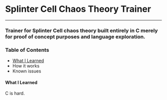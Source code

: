# Splinter Cell Chaos Theory Trainer
---
### Trainer for Splinter Cell chaos theory built entirely in C merely for proof of concept purposes and language exploration.
### Table of Contents
  - [What I Learned](#What_I_Learned)
  - How it works
  - Known issues
  
  
  
#### What I Learned
C is hard.
